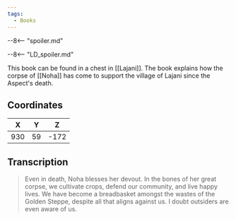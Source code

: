 ```yaml
---
tags:
  - Books
---
```


--8<-- "spoiler.md"

--8<-- "LD_spoiler.md"

This book can be found in a chest in [[Lajani]]. The book explains how the corpse of [[Noha]] has come to support the village of Lajani since the Aspect's death.

## Coordinates
| **X** | **Y** | **Z** |
| :---: | :---: | :---: |
|  930  |  59   | -172  |

## Transcription
> Even in death, Noha blesses her devout. In the bones of her great corpse, we cultivate crops, defend our community, and live happy lives. We have become a breadbasket amongst the wastes of the Golden Steppe, despite all that aligns against us. I doubt outsiders are even aware of us.
